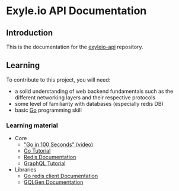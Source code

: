 # Exyle.io API Documentation

## Introduction

This is the documentation for the
[exyleio-api](https://github.com/exyleio/exyleio-api)
repository.

## Learning

To contribute to this project, you will need:

- a solid understanding of web backend fundamentals
  such as the different networking layers and their respective protocols
- some level of familiarity with databases (especially redis DB)
- basic [Go](https://go.dev) programming skill

### Learning material

- Core
  - ["Go in 100 Seconds" (video)](https://www.youtube.com/watch?v=446E-r0rXHI)
  - [Go Tutorial](https://gobyexample.com)
  - [Redis Documentation](https://redis.io/docs)
  - [GraphQL Tutorial](https://www.howtographql.com)
- Libraries
  - [Go redis client Documentation](https://redis.uptrace.dev)
  - [GQLGen Documentation](https://gqlgen.com)

